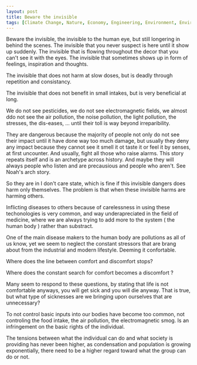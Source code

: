 ```yaml
---
layout: post
title: Beware the invisible
tags: [Climate Change, Nature, Economy, Engineering, Environment, Environmentalism]
---
```


Beware the invisible, the invisible to the human eye, but still longering in behind the scenes. The invisible that you never suspect is here until it show up suddenly. The invisible that is flowing throughout the decor that you can't see it with the eyes. The invisible that sometimes shows up in form of feelings, inspiration and thoughts.

The invisible that does not harm at slow doses, but is deadly through repetition and consistancy. 

The invisible that does not benefit in small intakes, but is very beneficial at long.

We do not see pesticides, we do not see electromagnetic fields, we almost ddo not see the air pollution, the noise pollution, the light pollution, the stresses, the dis-eases, ... until their toll is way beyond irreparibility. 

They are dangerous because the majority of people not only do not see their impact until it have done way too much damage, but usually they deny any impact because they cannot see it smell it ot taste it or feel it by senses, at first uncounter. And usually, fight all those who raise alarms. This story repeats itself and is an archetype across history. And maybe they will always people who listen and are precausious and people who aren't. See Noah's arch story.

So they are in I don't care state, which is fine if this invisible dangers does harm only themselves. The problem is that when these invisible harms are harming others.

Inflicting diseases to others because of carelessness in using these techonologies is very common, and way underapreciated in the field of medicine, where we are always trying to add more to the system ( the human body ) rather than substract. 

One of the main disease makers to the human body are pollutions as all of us know, yet we seem to neglect the constant stressors that are brang about from the industrial and modern lifestyle. Deeming it confortable.

Where does the line between comfort and discomfort stops? 

Where does the constant search for comfort becomes a discomfort ? 

Many seem to respond to these questions, by stating that life is not comfortable anyways, you will get sick and you will die anyway. That is true, but what type of sicknesses are we bringing upon ourselves that are unnecessary?

To not control basic inputs into our bodies have become too common, not controling the food intake, the air pollution, the electromagnetic smog. Is an infringement on the basic rights of the individual.

The tensions between what the individual can do and what society is providing has never been higher, as condensation and population is growing exponentially, there need to be a higher regard toward what the group can do or not.

